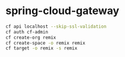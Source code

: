# spring-cloud-gateway

```bash
cf api localhost --skip-ssl-validation
cf auth cf-admin
cf create-org remix
cf create-space -o remix remix
cf target -o remix -s remix
```